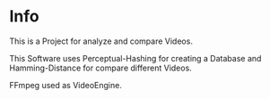 # Info

This is a Project for analyze and compare Videos.

This Software uses Perceptual-Hashing for creating a Database and Hamming-Distance for compare different Videos.

FFmpeg used as VideoEngine.
